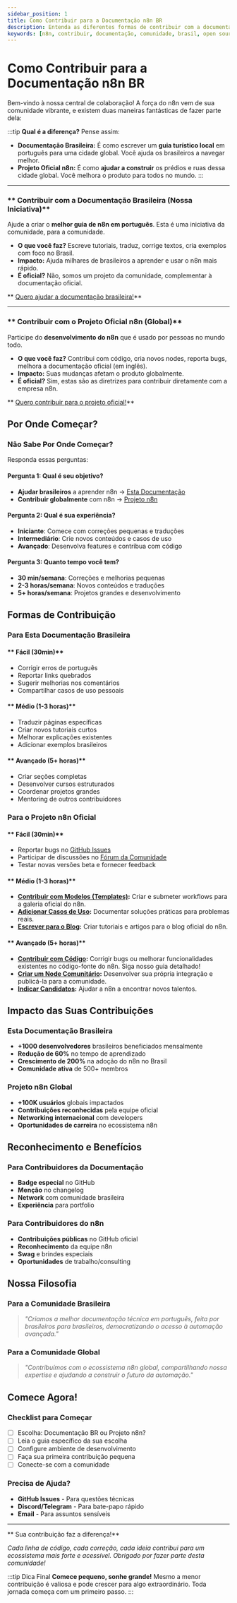 ```yaml
---
sidebar_position: 1
title: Como Contribuir para a Documentação n8n BR
description: Entenda as diferentes formas de contribuir com a documentação da comunidade brasileira e com o projeto oficial do n8n.
keywords: [n8n, contribuir, documentação, comunidade, brasil, open source]
---
```


# <IonicIcon name="heart-outline" size={32} color="#ea4b71" /> Como Contribuir para a Documentação n8n BR

Bem-vindo à nossa central de colaboração! A força do n8n vem de sua comunidade vibrante, e existem duas maneiras fantásticas de fazer parte dela:

:::tip <IonicIcon name="help-circle-outline" size={18} color="#10b981" /> **Qual é a diferença?**
Pense assim:
* **Documentação Brasileira:** É como escrever um **guia turístico local** em português para uma cidade global. Você ajuda os brasileiros a navegar melhor.
* **Projeto Oficial n8n:** É como **ajudar a construir** os prédios e ruas dessa cidade global. Você melhora o produto para todos no mundo.
:::

---

### <IonicIcon name="location-outline" size={20} color="#10b981" /> ** Contribuir com a Documentação Brasileira (Nossa Iniciativa)**

Ajude a criar o **melhor guia de n8n em português**. Esta é uma iniciativa da comunidade, para a comunidade.

- <IonicIcon name="create-outline" size={16} color="#6b7280" /> **O que você faz?** Escreve tutoriais, traduz, corrige textos, cria exemplos com foco no Brasil.
- <IonicIcon name="trending-up-outline" size={16} color="#6b7280" /> **Impacto:** Ajuda milhares de brasileiros a aprender e usar o n8n mais rápido.
- <IonicIcon name="people-outline" size={16} color="#6b7280" /> **É oficial?** Não, somos um projeto da comunidade, complementar à documentação oficial.

<IonicIcon name="arrow-forward-outline" size={16} color="#ea4b71" /> ** [Quero ajudar a documentação brasileira!](esta-documentacao/overview)**

---

### <IonicIcon name="globe-outline" size={20} color="#10b981" /> ** Contribuir com o Projeto Oficial n8n (Global)**

Participe do **desenvolvimento do n8n** que é usado por pessoas no mundo todo.

- <IonicIcon name="code-outline" size={16} color="#6b7280" /> **O que você faz?** Contribui com código, cria novos nodes, reporta bugs, melhora a documentação oficial (em inglês).
- <IonicIcon name="planet-outline" size={16} color="#6b7280" /> **Impacto:** Suas mudanças afetam o produto globalmente.
- <IonicIcon name="checkmark-circle-outline" size={16} color="#6b7280" /> **É oficial?** Sim, estas são as diretrizes para contribuir diretamente com a empresa n8n.

<IonicIcon name="arrow-forward-outline" size={16} color="#ea4b71" /> ** [Quero contribuir para o projeto oficial!](projeto-n8n/overview)**

## Por Onde Começar?

### **Não Sabe Por Onde Começar?**

Responda essas perguntas:

#### **Pergunta 1: Qual é seu objetivo?**
- **Ajudar brasileiros** a aprender n8n → [Esta Documentação](esta-documentacao/guidelines)
- **Contribuir globalmente** com n8n → [Projeto n8n](projeto-n8n/contribuir-codigo-e-docs)

#### **Pergunta 2: Qual é sua experiência?**
- **Iniciante**: Comece com correções pequenas e traduções
- **Intermediário**: Crie novos conteúdos e casos de uso
- **Avançado**: Desenvolva features e contribua com código

#### **Pergunta 3: Quanto tempo você tem?**
- **30 min/semana**: Correções e melhorias pequenas
- **2-3 horas/semana**: Novos conteúdos e traduções
- **5+ horas/semana**: Projetos grandes e desenvolvimento

## Formas de Contribuição

### **Para Esta Documentação Brasileira**

#### ** Fácil (30min)**
- Corrigir erros de português
- Reportar links quebrados
- Sugerir melhorias nos comentários
- Compartilhar casos de uso pessoais

#### ** Médio (1-3 horas)**
- Traduzir páginas específicas
- Criar novos tutoriais curtos
- Melhorar explicações existentes
- Adicionar exemplos brasileiros

#### ** Avançado (5+ horas)**
- Criar seções completas
- Desenvolver cursos estruturados
- Coordenar projetos grandes
- Mentoring de outros contribuidores

### **Para o Projeto n8n Oficial**

#### ** Fácil (30min)**
- Reportar bugs no [GitHub Issues](https://github.com/n8n-io/n8n/issues)
- Participar de discussões no [Fórum da Comunidade](https://community.n8n.io/)
- Testar novas versões beta e fornecer feedback

#### ** Médio (1-3 horas)**
- **[Contribuir com Modelos (Templates)](projeto-n8n/contribuir-modelos):** Criar e submeter workflows para a galeria oficial do n8n.
- **[Adicionar Casos de Uso](projeto-n8n/adicionar-casos-uso):** Documentar soluções práticas para problemas reais.
- **[Escrever para o Blog](projeto-n8n/afiliados-e-creators):** Criar tutoriais e artigos para o blog oficial do n8n.

#### ** Avançado (5+ horas)**
- **[Contribuir com Código](projeto-n8n/contribuir-codigo-e-docs):** Corrigir bugs ou melhorar funcionalidades existentes no código-fonte do n8n. Siga nosso guia detalhado!
- **[Criar um Node Comunitário](https://docs.n8n.io/integrations/creating-nodes/):** Desenvolver sua própria integração e publicá-la para a comunidade.
- **[Indicar Candidatos](projeto-n8n/referral-vagas):** Ajudar a n8n a encontrar novos talentos.

## Impacto das Suas Contribuições

### **Esta Documentação Brasileira**
- **+1000 desenvolvedores** brasileiros beneficiados mensalmente
- **Redução de 60%** no tempo de aprendizado
- **Crescimento de 200%** na adoção do n8n no Brasil
- **Comunidade ativa** de 500+ membros

### **Projeto n8n Global**
- **+100K usuários** globais impactados
- **Contribuições reconhecidas** pela equipe oficial
- **Networking internacional** com developers
- **Oportunidades de carreira** no ecossistema n8n

## Reconhecimento e Benefícios

### **Para Contribuidores da Documentação**
- **Badge especial** no GitHub
- **Menção** no changelog
- **Network** com comunidade brasileira
- **Experiência** para portfolio

### **Para Contribuidores do n8n**
- **Contribuições públicas** no GitHub oficial
- **Reconhecimento** da equipe n8n
- **Swag** e brindes especiais
- **Oportunidades** de trabalho/consulting

## Nossa Filosofia

### **Para a Comunidade Brasileira**
> *"Criamos a melhor documentação técnica em português, feita por brasileiros para brasileiros, democratizando o acesso à automação avançada."*

### **Para a Comunidade Global**
> *"Contribuímos com o ecossistema n8n global, compartilhando nossa expertise e ajudando a construir o futuro da automação."*

## Comece Agora!

### **Checklist para Começar**
- [ ] Escolha: Documentação BR ou Projeto n8n?
- [ ] Leia o guia específico da sua escolha
- [ ] Configure ambiente de desenvolvimento
- [ ] Faça sua primeira contribuição pequena
- [ ] Conecte-se com a comunidade

### **Precisa de Ajuda?**
- **GitHub Issues** - Para questões técnicas
- **Discord/Telegram** - Para bate-papo rápido
- **Email** - Para assuntos sensíveis

---

** Sua contribuição faz a diferença!**

*Cada linha de código, cada correção, cada ideia contribui para um ecossistema mais forte e acessível. Obrigado por fazer parte desta comunidade!*

:::tip Dica Final
**Comece pequeno, sonhe grande!** Mesmo a menor contribuição é valiosa e pode crescer para algo extraordinário. Toda jornada começa com um primeiro passo. 
::: 